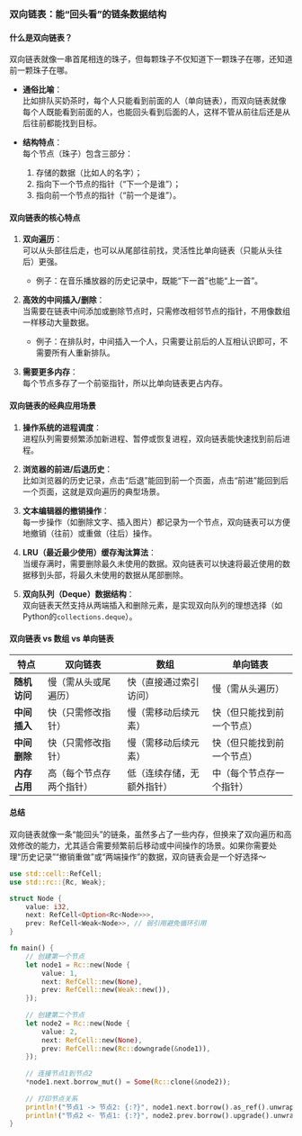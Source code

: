 ### 双向链表：能“回头看”的链条数据结构  


#### **什么是双向链表？**  
双向链表就像一串首尾相连的珠子，但每颗珠子不仅知道下一颗珠子在哪，还知道前一颗珠子在哪。  
- **通俗比喻**：  
  比如排队买奶茶时，每个人只能看到前面的人（单向链表），而双向链表就像每个人既能看到前面的人，也能回头看到后面的人，这样不管从前往后还是从后往前都能找到目标。  

- **结构特点**：  
  每个节点（珠子）包含三部分：  
  1. 存储的数据（比如人的名字）；  
  2. 指向下一个节点的指针（“下一个是谁”）；  
  3. 指向前一个节点的指针（“前一个是谁”）。  


#### **双向链表的核心特点**  
1. **双向遍历**：  
   可以从头部往后走，也可以从尾部往前找，灵活性比单向链表（只能从头往后）更强。  
   - 例子：在音乐播放器的历史记录中，既能“下一首”也能“上一首”。  

2. **高效的中间插入/删除**：  
   当需要在链表中间添加或删除节点时，只需修改相邻节点的指针，不用像数组一样移动大量数据。  
   - 例子：在排队时，中间插入一个人，只需要让前后的人互相认识即可，不需要所有人重新排队。  

3. **需要更多内存**：  
   每个节点多存了一个前驱指针，所以比单向链表更占内存。  


#### **双向链表的经典应用场景**  
1. **操作系统的进程调度**：  
   进程队列需要频繁添加新进程、暂停或恢复进程，双向链表能快速找到前后进程。  

2. **浏览器的前进/后退历史**：  
   比如浏览器的历史记录，点击“后退”能回到前一个页面，点击“前进”能回到后一个页面，这就是双向遍历的典型场景。  

3. **文本编辑器的撤销操作**：  
   每一步操作（如删除文字、插入图片）都记录为一个节点，双向链表可以方便地撤销（往前）或重做（往后）操作。  

4. **LRU（最近最少使用）缓存淘汰算法**：  
   当缓存满时，需要删除最久未使用的数据。双向链表可以快速将最近使用的数据移到头部，将最久未使用的数据从尾部删除。  

5. **双向队列（Deque）数据结构**：  
   双向链表天然支持从两端插入和删除元素，是实现双向队列的理想选择（如Python的`collections.deque`）。  


#### **双向链表 vs 数组 vs 单向链表**  
| 特点         | 双向链表                          | 数组                          | 单向链表                      |  
|--------------|-----------------------------------|-------------------------------|-------------------------------|  
| **随机访问** | 慢（需从头或尾遍历）              | 快（直接通过索引访问）        | 慢（需从头遍历）              |  
| **中间插入** | 快（只需修改指针）                | 慢（需移动后续元素）          | 快（但只能找到前一个节点）    |  
| **中间删除** | 快（只需修改指针）                | 慢（需移动后续元素）          | 快（但只能找到前一个节点）    |  
| **内存占用** | 高（每个节点存两个指针）          | 低（连续存储，无额外指针）    | 中（每个节点存一个指针）      |  


#### **总结**  
双向链表就像一条“能回头”的链条，虽然多占了一些内存，但换来了双向遍历和高效修改的能力，尤其适合需要频繁前后移动或中间操作的场景。如果你需要处理“历史记录”“撤销重做”或“两端操作”的数据，双向链表会是一个好选择～


```rust
use std::cell::RefCell;
use std::rc::{Rc, Weak};

struct Node {
    value: i32,
    next: RefCell<Option<Rc<Node>>>,
    prev: RefCell<Weak<Node>>, // 弱引用避免循环引用
}

fn main() {
    // 创建第一个节点
    let node1 = Rc::new(Node {
        value: 1,
        next: RefCell::new(None),
        prev: RefCell::new(Weak::new()),
    });
    
    // 创建第二个节点
    let node2 = Rc::new(Node {
        value: 2,
        next: RefCell::new(None),
        prev: RefCell::new(Rc::downgrade(&node1)),
    });
    
    // 连接节点1到节点2
    *node1.next.borrow_mut() = Some(Rc::clone(&node2));
    
    // 打印节点关系
    println!("节点1 -> 节点2: {:?}", node1.next.borrow().as_ref().unwrap().value);
    println!("节点2 <- 节点1: {:?}", node2.prev.borrow().upgrade().unwrap().value);
}

```
